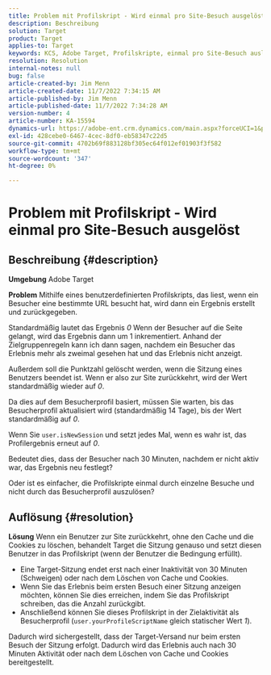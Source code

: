```yaml
---
title: Problem mit Profilskript - Wird einmal pro Site-Besuch ausgelöst
description: Beschreibung
solution: Target
product: Target
applies-to: Target
keywords: KCS, Adobe Target, Profilskripte, einmal pro Site-Besuch auslösen, user.isNewSession, user.yourProfileScriptName
resolution: Resolution
internal-notes: null
bug: false
article-created-by: Jim Menn
article-created-date: 11/7/2022 7:34:15 AM
article-published-by: Jim Menn
article-published-date: 11/7/2022 7:34:28 AM
version-number: 4
article-number: KA-15594
dynamics-url: https://adobe-ent.crm.dynamics.com/main.aspx?forceUCI=1&pagetype=entityrecord&etn=knowledgearticle&id=a0637191-6e5e-ed11-9561-6045bd0065f9
exl-id: 428cebe0-6467-4cec-8df0-eb58347c22d5
source-git-commit: 4702b69f883128bf305ec64f012ef01903f3f582
workflow-type: tm+mt
source-wordcount: '347'
ht-degree: 0%

---
```


# Problem mit Profilskript - Wird einmal pro Site-Besuch ausgelöst

## Beschreibung {#description}


<b>Umgebung</b>
Adobe Target

<b>Problem</b>
Mithilfe eines benutzerdefinierten Profilskripts, das liest, wenn ein Besucher eine bestimmte URL besucht hat, wird dann ein Ergebnis erstellt und zurückgegeben.

Standardmäßig lautet das Ergebnis *0* Wenn der Besucher auf die Seite gelangt, wird das Ergebnis dann um 1 inkrementiert. Anhand der Zielgruppenregeln kann ich dann sagen, nachdem ein Besucher das Erlebnis mehr als zweimal gesehen hat und das Erlebnis nicht anzeigt.



Außerdem soll die Punktzahl gelöscht werden, wenn die Sitzung eines Benutzers beendet ist. Wenn er also zur Site zurückkehrt, wird der Wert standardmäßig wieder auf *0*.

Da dies auf dem Besucherprofil basiert, müssen Sie warten, bis das Besucherprofil aktualisiert wird (standardmäßig 14 Tage), bis der Wert standardmäßig auf *0*.

Wenn Sie `user.isNewSession` und setzt jedes Mal, wenn es wahr ist, das Profilergebnis erneut auf *0*.



Bedeutet dies, dass der Besucher nach 30 Minuten, nachdem er nicht aktiv war, das Ergebnis neu festlegt?

Oder ist es einfacher, die Profilskripte einmal durch einzelne Besuche und nicht durch das Besucherprofil auszulösen?


## Auflösung {#resolution}


<b>Lösung</b>
Wenn ein Benutzer zur Site zurückkehrt, ohne den Cache und die Cookies zu löschen, behandelt Target die Sitzung genauso und setzt diesen Benutzer in das Profilskript (wenn der Benutzer die Bedingung erfüllt).

- Eine Target-Sitzung endet erst nach einer Inaktivität von 30 Minuten (Schweigen) oder nach dem Löschen von Cache und Cookies.
- Wenn Sie das Erlebnis beim ersten Besuch einer Sitzung anzeigen möchten, können Sie dies erreichen, indem Sie das Profilskript schreiben, das die Anzahl zurückgibt.
- Anschließend können Sie dieses Profilskript in der Zielaktivität als Besucherprofil (`user.yourProfileScriptName` gleich statischer Wert *1*).


Dadurch wird sichergestellt, dass der Target-Versand nur beim ersten Besuch der Sitzung erfolgt. Dadurch wird das Erlebnis auch nach 30 Minuten Aktivität oder nach dem Löschen von Cache und Cookies bereitgestellt.
